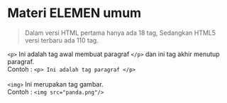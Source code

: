 # Materi ELEMEN umum
> Dalam versi HTML pertama hanya ada 18 tag, Sedangkan HTML5 versi terbaru ada 110 tag.

```<p>``` Ini adalah tag awal membuat paragraf ```</p>``` dan ini tag akhir menutup paragraf. <br>
Contoh : ```<p> Ini adalah tag paragraf </p>``` <br>
<br>
```<img>``` Ini merupakan tag gambar.
<br>
Contoh : ```<img src="panda.png"/>```

